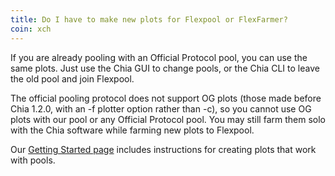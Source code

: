 ```yaml
---
title: Do I have to make new plots for Flexpool or FlexFarmer?
coin: xch
---
```


If you are already pooling with an Official Protocol pool, you can use the same plots. Just use the Chia GUI to change pools, or the Chia CLI to leave the old pool and join Flexpool.

The official pooling protocol does not support OG plots (those made before Chia 1.2.0, with an -f plotter option rather than -c), so you cannot use OG plots with our pool or any Official Protocol pool. You may still farm them solo with the Chia software while farming new plots to Flexpool.

Our [Getting Started page](https://www.flexpool.io/get-started) includes instructions for creating plots that work with pools.
